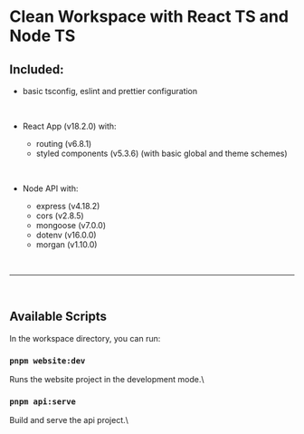 # Clean Workspace with React TS and Node TS

## Included:

- basic tsconfig, eslint and prettier configuration

<br/>

- React App (v18.2.0) with:

  - routing (v6.8.1)
  - styled components (v5.3.6) (with basic global and theme schemes)

<br/>

- Node API with:

  - express (v4.18.2)
  - cors (v2.8.5)
  - mongoose (v7.0.0)
  - dotenv (v16.0.0)
  - morgan (v1.10.0)

<br/>
<hr/>
<br/>

## Available Scripts

In the workspace directory, you can run:

### `pnpm website:dev`

Runs the website project in the development mode.\

### `pnpm api:serve`

Build and serve the api project.\
